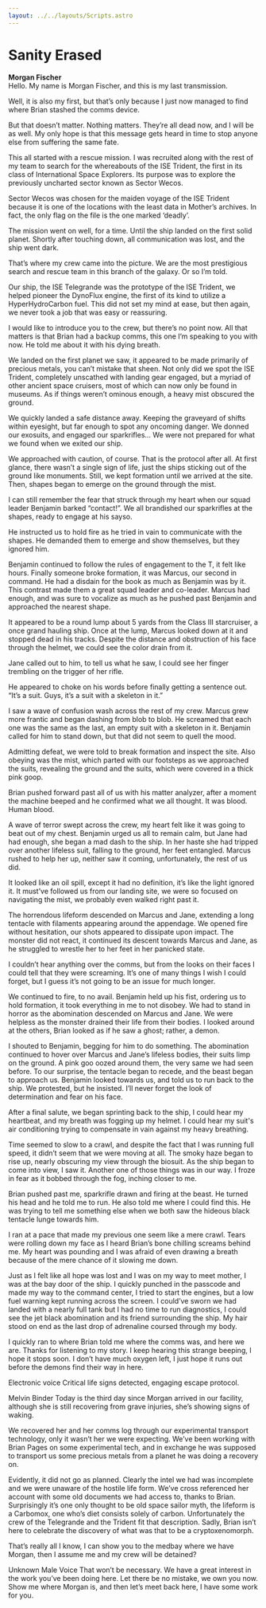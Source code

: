 ```yaml
---
layout: ../../layouts/Scripts.astro
---
```


# Sanity Erased

**Morgan Fischer**<br/>
Hello. My name is Morgan Fischer, and this is my last transmission.

Well, it is also my first, but that’s only because I just now managed to find where Brian stashed the comms device.

But that doesn’t matter. Nothing matters. They’re all dead now, and I will be as well. My only hope is that this message gets heard in time to stop anyone else from suffering the same fate. 

This all started with a rescue mission. I was recruited along with the rest of my team to search for the whereabouts of the ISE Trident, the first in its class of International Space Explorers. Its purpose was to explore the previously uncharted sector known as Sector Wecos. 

Sector Wecos was chosen for the maiden voyage of the ISE Trident because it is one of the locations with the least data in Mother’s archives. In fact, the only flag on the file is the one marked ‘deadly’. 

The mission went on well, for a time. Until the ship landed on the first solid planet. Shortly after touching down, all communication was lost, and the ship went dark. 

That’s where my crew came into the picture. We are the most prestigious search and rescue team in this branch of the galaxy. Or so I’m told. 

Our ship, the ISE Telegrande was the prototype of the ISE Trident, we helped pioneer the DynoFlux engine, the first of its kind to utilize a HyperHydroCarbon fuel. This did not set my mind at ease, but then again, we never took a job that was easy or reassuring. 

I would like to introduce you to the crew, but there’s no point now. All that matters is that Brian had a backup comms, this one I’m speaking to you with now.  He told me about it with his dying breath.

We landed on the first planet we saw, it appeared to be made primarily of precious metals, you can’t mistake that sheen. Not only did we spot the ISE Trident, completely unscathed with landing gear engaged, but a myriad of other ancient space cruisers, most of which can now only be found in museums. As if things weren’t ominous enough, a heavy mist obscured the ground. 

We quickly landed a safe distance away. Keeping the graveyard of shifts within eyesight, but far enough to spot any oncoming danger. We donned our exosuits, and engaged our sparkrifles... We were not prepared for what we found when we exited our ship.

We approached with caution, of course. That is the protocol after all. At first glance, there wasn’t a single sign of life, just the ships sticking out of the ground like monuments. Still, we kept formation until we arrived at the site. Then, shapes began to emerge on the ground through the mist.

I can still remember the fear that struck through my heart when our squad leader Benjamin barked “contact!”. We all brandished our sparkrifles at the shapes, ready to engage at his sayso.  

He instructed us to hold fire as he tried in vain to communicate with the shapes. He demanded them to emerge and show themselves, but they ignored him. 

Benjamin continued to follow the rules of engagement to the T, it felt like hours. Finally someone broke formation, it was Marcus, our second in command.  He had a disdain for the book as much as Benjamin was by it. This contrast made them a great squad leader and co-leader. Marcus had enough, and was sure to vocalize as much as he pushed past Benjamin and approached the nearest shape.

It appeared to be a round lump about 5 yards from the Class III starcruiser, a once grand hauling ship. Once at the lump, Marcus looked down at it and stopped dead in his tracks. Despite the distance and obstruction of his face through the helmet, we could see the color drain from it. 

Jane called out to him, to tell us what he saw, I could see her finger trembling on the trigger of her rifle. 

He appeared to choke on his words before finally getting a sentence out. “It’s a suit. Guys, it’s a suit with a skeleton in it.” 

I saw a wave of confusion wash across the rest of my crew. Marcus grew more frantic and began dashing from blob to blob. He screamed that each one was the same as the last, an empty suit with a skeleton in it. Benjamin called for him to stand down, but that did not seem to quell the mood. 

Admitting defeat, we were told to break formation and inspect the site. Also obeying was the mist, which parted with our footsteps as we approached the suits, revealing the ground and the suits, which were covered in a thick pink goop. 

Brian pushed forward past all of us with his matter analyzer, after a moment the machine beeped and he confirmed what we all thought. It was blood. Human blood. 

A wave of terror swept across the crew, my heart felt like it was going to beat out of my chest. Benjamin urged us all to remain calm, but Jane had had enough, she began a mad dash to the ship. In her haste she had tripped over another lifeless suit, falling to the ground, her feet entangled. Marcus rushed to help her up, neither saw it coming, unfortunately, the rest of us did. 

It looked like an oil spill, except it had no definition, it’s like the light ignored it. It must’ve followed us from our landing site, we were so focused on navigating the mist, we probably even walked right past it.

The horrendous lifeform descended on Marcus and Jane, extending a long tentacle with filaments appearing around the appendage. We opened fire without hesitation, our shots appeared to dissipate upon impact. The monster did not react, it continued its descent towards Marcus and Jane, as he struggled to wrestle her to her feet in her panicked state. 

I couldn’t hear anything over the comms, but from the looks on their faces I could tell that they were screaming. It’s one of many things I wish I could forget, but I guess it’s not going to be an issue for much longer.  

We continued to fire, to no avail. Benjamin held up his fist, ordering us to hold formation, it took everything in me to not disobey. We had to stand in horror as the abomination descended on Marcus and Jane. We were helpless as the monster drained their life from their bodies. I looked around at the others, Brian looked as if he saw a ghost; rather, a demon. 

I shouted to Benjamin, begging for him to do something. The abomination continued to hover over Marcus and Jane’s lifeless bodies, their suits limp on the ground. A pink goo oozed around them, the very same we had seen before. To our surprise, the tentacle began to recede, and the beast began to approach us. Benjamin looked towards us, and told us to run back to the ship. We protested, but he insisted. I’ll never forget the look of determination and fear on his face. 

After a final salute, we began sprinting back to the ship, I could hear my heartbeat, and my breath was fogging up my helmet. I could hear my suit's air conditioning trying to compensate in vain against my heavy breathing. 

Time seemed to slow to a crawl, and despite the fact that I was running full speed, it didn’t seem that we were moving at all. The smoky haze began to rise up, nearly obscuring my view through the biosuit. As the ship began to come into view, I saw it. Another one of those things was in our way.  I froze in fear as it bobbed through the fog, inching closer to me. 

Brian pushed past me, sparkrifle drawn and firing at the beast. He turned his head and he told me to run. He also told me where I could find this. He was trying to tell me something else when we both saw the hideous black tentacle lunge towards him. 


I ran at a pace that made my previous one seem like a mere crawl. Tears were rolling down my face as I heard Brian’s bone chilling screams behind me. My heart was pounding and I was afraid of even drawing a breath because of the mere chance of it slowing me down. 

Just as I felt like all hope was lost and I was on my way to meet mother, I was at the bay door of the ship. I quickly punched in the passcode and made my way to the command center, I tried to start the engines, but a low fuel warning kept running across the screen. I could’ve sworn we had landed with a nearly full tank but I had no time to run diagnostics, I could see the jet black abomination and its friend surrounding the ship. My hair stood on end as the last drop of adrenaline coursed through my body. 

I quickly ran to where Brian told me where the comms was, and here we are. Thanks for listening to my story. I keep hearing this strange beeping, I hope it stops soon. I don’t have much oxygen left, I just hope it runs out before the demons find their way in here. 

Electronic voice
Critical life signs detected, engaging escape protocol.

Melvin Binder
Today is the third day since Morgan arrived in our facility, although she is still recovering from grave injuries, she’s showing signs of waking. 

We recovered her and her comms log through our experimental transport technology, only it wasn’t her we were expecting. We’ve been working with Brian Pages on some experimental tech, and in exchange he was supposed to transport us some precious metals from a planet he was doing a recovery on.

Evidently, it did not go as planned. Clearly the intel we had was incomplete and we were unaware of the hostile life form. We’ve cross referenced her account with some old documents we had access to, thanks to Brian. Surprisingly it’s one only thought to be old space sailor myth, the lifeform is a Carbomox, one who’s diet consists solely of carbon. Unfortunately the crew of the Telegrande and the Trident fit that description. Sadly, Brian isn’t here to celebrate the discovery of what was that to be a cryptoxenomorph. 

That’s really all I know, I can show you to the medbay where we have Morgan, then I assume me and my crew will be detained?

Unknown Male Voice
That won’t be necessary. We have a great interest in the work you’ve been doing here. Let there be no mistake, we own you now. Show me where Morgan is, and then let’s meet back here, I have some work for you. 
